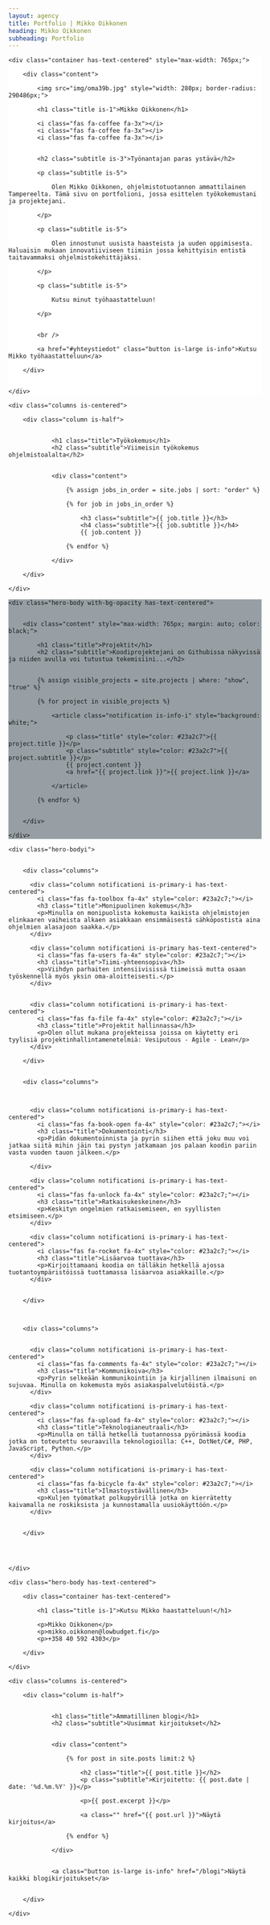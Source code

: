 ```yaml
---
layout: agency
title: Portfolio | Mikko Oikkonen
heading: Mikko Oikkonen
subheading: Portfolio
---
```




<section class="hero is-fullheight-with-navbar" style="background: #ffffff url('img/coffee-background-1600.jpg') no-repeat scroll center 40%; background-size: cover;">

  
  <div class="hero-body with-bg-opacity">

	<div class="container has-text-centered" style="max-width: 765px;">
      	
    	<div class="content">

	      	<img src="img/oma39b.jpg" style="width: 280px; border-radius: 290486px;">
			
	      	<h1 class="title is-1">Mikko Oikkonen</h1>
	      	
	      	<i class="fas fa-coffee fa-3x"></i>
	      	<i class="fas fa-coffee fa-3x"></i>
	      	<i class="fas fa-coffee fa-3x"></i>
	      	
	      	
	      	<h2 class="subtitle is-3">Työnantajan paras ystävä</h2>
	    
	      	<p class="subtitle is-5">

	      		Olen Mikko Oikkonen, ohjelmistotuotannon ammattilainen Tampereelta. Tämä sivu on portfolioni, jossa esittelen työkokemustani ja projektejani.
	      	
	      	</p>

			<p class="subtitle is-5">

		      	Olen innostunut uusista haasteista ja uuden oppimisesta. Haluaisin mukaan innovatiiviseen tiimiin jossa kehittyisin entistä taitavammaksi ohjelmistokehittäjäksi.

			</p>

			<p class="subtitle is-5">

				Kutsu minut työhaastatteluun!

			</p>


	      	<br />

	      	<a href="#yhteystiedot" class="button is-large is-info">Kutsu Mikko työhaastatteluun</a>

	    </div>


    </div>
  
  </div>




</section>




<section class="section" id="kokemus">


	<div class="columns is-centered">

		<div class="column is-half">
		  
		      
		      	<h1 class="title">Työkokemus</h1>
		      	<h2 class="subtitle">Viimeisin työkokemus ohjelmistoalalta</h2>
		    

		      	<div class="content">

					{% assign jobs_in_order = site.jobs | sort: "order" %}

					{% for job in jobs_in_order %}

						<h3 class="subtitle">{{ job.title }}</h3>
						<h4 class="subtitle">{{ job.subtitle }}</h4>
						{{ job.content }}

					{% endfor %}      	

				</div>

		</div>

	</div>

  
</section>


  



<section id="projektit" class="hero is-primary is-fullheight" style="/*background: #ffffff url('img/code-background-1600.jpg') no-repeat scroll center 40%; background-size: cover;*/ background: #979fa4;">

  
	<div class="hero-body with-bg-opacity has-text-centered">


		<div class="content" style="max-width: 765px; margin: auto; color: black;">

	      	<h1 class="title">Projektit</h1>
    	  	<h2 class="subtitle">Koodiprojektejani on Githubissa näkyvissä ja niiden avulla voi tutustua tekemisiini...</h2>

			
    	  	{% assign visible_projects = site.projects | where: "show", "true" %}

			{% for project in visible_projects %}

				<article class="notification is-info-i" style="background: white;">

					<p class="title" style="color: #23a2c7">{{ project.title }}</p>
					<p class="subtitle" style="color: #23a2c7">{{ project.subtitle }}</p>
					{{ project.content }}
					<a href="{{ project.link }}">{{ project.link }}</a>

				</article>

			{% endfor %}      	


   	 	</div>

	</div>

</section>












<section class="section heroi is-fullheighti" id="features">


	<div class="hero-bodyi">


		<div class="columns">

		  <div class="column notificationi is-primary-i has-text-centered">
		    <i class="fas fa-toolbox fa-4x" style="color: #23a2c7;"></i>
		    <h3 class="title">Monipuolinen kokemus</h3>
		    <p>Minulla on monipuolista kokemusta kaikista ohjelmistojen elinkaaren vaiheista alkaen asiakkaan ensimmäisestä sähköpostista aina ohjelmien alasajoon saakka.</p>
		  </div>

		  <div class="column notificationi is-primary has-text-centered">
		    <i class="fas fa-users fa-4x" style="color: #23a2c7;"></i>
		    <h3 class="title">Tiimi-yhteensopiva</h3>
		    <p>Viihdyn parhaiten intensiivisissä tiimeissä mutta osaan työskennellä myös yksin oma-aloitteisesti.</p>
		  </div>


		  <div class="column notificationi is-primary-i has-text-centered">
		    <i class="fas fa-file fa-4x" style="color: #23a2c7;"></i>
		    <h3 class="title">Projektit hallinnassa</h3>
		    <p>Olen ollut mukana projekteissa joissa on käytetty eri tyylisiä projektinhallintamenetelmiä: Vesiputous - Agile - Lean</p>
		  </div>

		</div>


		<div class="columns">



		  <div class="column notificationi is-primary-i has-text-centered">
		    <i class="fas fa-book-open fa-4x" style="color: #23a2c7;"></i>
		    <h3 class="title">Dokumentointi</h3>
		    <p>Pidän dokumentoinnista ja pyrin siihen että joku muu voi jatkaa siitä mihin jäin tai pystyn jatkamaan jos palaan koodin pariin vasta vuoden tauon jälkeen.</p>

		  </div>

		  <div class="column notificationi is-primary-i has-text-centered">
		    <i class="fas fa-unlock fa-4x" style="color: #23a2c7;"></i>
		    <h3 class="title">Ratkaisukeskeinen</h3>
		    <p>Keskityn ongelmien ratkaisemiseen, en syyllisten etsimiseen.</p>
		  </div>

		  <div class="column notificationi is-primary-i has-text-centered">
		    <i class="fas fa-rocket fa-4x" style="color: #23a2c7;"></i>
		    <h3 class="title">Lisäarvoa tuottava</h3>
		    <p>Kirjoittamaani koodia on tälläkin hetkellä ajossa tuotantoympäristöissä tuottamassa lisäarvoa asiakkaille.</p>
		  </div>


		</div>



		<div class="columns">


		  <div class="column notificationi is-primary-i has-text-centered">
		    <i class="fas fa-comments fa-4x" style="color: #23a2c7;"></i>
		    <h3 class="title">Kommunikoiva</h3>
		    <p>Pyrin selkeään kommunikointiin ja kirjallinen ilmaisuni on sujuvaa. Minulla on kokemusta myös asiakaspalvelutöistä.</p>
		  </div>

		  <div class="column notificationi is-primary-i has-text-centered">
		    <i class="fas fa-upload fa-4x" style="color: #23a2c7;"></i>
		    <h3 class="title">Teknologianeutraali</h3>
		    <p>Minulla on tällä hetkellä tuotannossa pyörimässä koodia jotka on toteutettu seuraavilla teknologioilla: C++, DotNet/C#, PHP, JavaScript, Python.</p>
		  </div>

		  <div class="column notificationi is-primary-i has-text-centered">
		  	<i class="fas fa-bicycle fa-4x" style="color: #23a2c7;"></i>
		    <h3 class="title">Ilmastoystävällinen</h3>
		    <p>Kuljen työmatkat polkupyörillä jotka on kierrätetty kaivamalla ne roskiksista ja kunnostamalla uusiokäyttöön.</p>
		  </div>


		</div>




	</div>


</section>









<section class="section hero is-fullheight is-info " id="yhteystiedot">


	<div class="hero-body has-text-centered">

		<div class="container has-text-centered">

			<h1 class="title is-1">Kutsu Mikko haastatteluun!</h1>

			<p>Mikko Oikkonen</p>
			<p>mikko.oikkonen@lowbudget.fi</p>
			<p>+358 40 592 4303</p>

		</div>

	</div>

</section>











<section class="section" id="blogi">


	<div class="columns is-centered">

		<div class="column is-half">
		  
		      
		      	<h1 class="title">Ammatillinen blogi</h1>
		      	<h2 class="subtitle">Uusimmat kirjoitukset</h2>
		    

		      	<div class="content">

					{% for post in site.posts limit:2 %}

						<h2 class="title">{{ post.title }}</h2>
						<p class="subtitle">Kirjoitettu: {{ post.date | date: '%d.%m.%Y' }}</p>

						<p>{{ post.excerpt }}</p>

						<a class="" href="{{ post.url }}">Näytä kirjoitus</a>

					{% endfor %}      	

				</div>


				<a class="button is-large is-info" href="/blogi">Näytä kaikki blogikirjoitukset</a>


		</div>

	</div>

  
</section>










